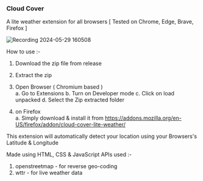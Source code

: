 ### Cloud Cover

A lite weather extension for all browsers [ Tested on Chrome, Edge, Brave, Firefox ]

![Recording 2024-05-29 160508](https://github.com/sd535682/Cloud_Cover/assets/61840607/99f2a1c7-cfcf-4d9d-ad08-04b458a12ee2)


How to use :-
1. Download the zip file from release
2. Extract the zip
3. Open Browser ( Chromium based )  
  a. Go to Extensions
  b. Turn on Developer mode
  c. Click on load unpacked
  d. Select the Zip extracted folder
  
4. on Firefox  
  a. Simply download & install it from https://addons.mozilla.org/en-US/firefox/addon/cloud-cover-lite-weather/

This extension will automatically detect your location using your Browsers's Latitude & Longitude

Made using HTML, CSS & JavaScript
APIs used :-
  1. openstreetmap - for reverse geo-coding
  2. wttr - for live weather data
